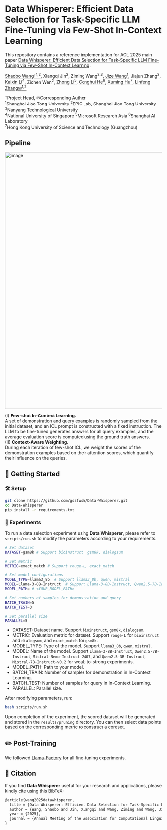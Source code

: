 # Data Whisperer: Efficient Data Selection for Task-Specific LLM Fine-Tuning via Few-Shot In-Context Learning

This repository contains a reference implementation for ACL 2025 main paper [Data Whisperer: Efficient Data Selection for Task-Specific LLM Fine-Tuning via Few-Shot In-Context Learning](https://arxiv.org/pdf/2505.12212).

[Shaobo Wang†<sup>1,2</sup>](https://gszfwsb.github.io/), Xiangqi Jin<sup>2</sup>, Ziming Wang<sup>2,3</sup>, [Jize Wang<sup>1</sup>](https://jize-w.github.io/), Jiajun Zhang<sup>2</sup>,  
[Kaixin Li<sup>4</sup>](https://likaixin2000.github.io/), Zichen Wen<sup>2</sup>, [Zhong Li<sup>5</sup>](https://www.microsoft.com/en-us/research/people/lzhong/), [Conghui He<sup>6</sup>](https://conghui.github.io/), [Xuming Hu<sup>7</sup>](https://xuminghu.github.io/), [Linfeng Zhang&#9993;<sup>1,2</sup>](http://www.zhanglinfeng.tech/)

†Project Head, &#9993;Corresponding Author   
<sup>1</sup>Shanghai Jiao Tong University <sup>2</sup>EPIC Lab, Shanghai Jiao Tong University <sup>3</sup>Nanyang Technological University  
<sup>4</sup>National University of Singapore <sup>5</sup>Microsoft Research Asia <sup>6</sup>Shanghai AI Laboratory  
<sup>7</sup>Hong Kong University of Science and Technology (Guangzhou)

## Pipeline
<img width="825" alt="image" src="https://github.com/user-attachments/assets/37b5958f-1c55-447a-ae54-05f30b7bc224" />

(I) **Few-shot In-Context Learning.**   
A set of demonstration and query examples is randomly sampled from the initial dataset, and an ICL prompt is constructed with a fixed instruction. The LLM to be fine-tuned generates answers for all query examples, and the average evaluation score is computed using the ground truth answers.   
(II) **Context-Aware Weighting.**   
During each iteration of few-shot ICL, we weight the scores of the demonstration examples based on their attention scores, which quantify their influence on the queries.

## 🔧 Getting Started
### 🛠️ Setup
```sh
git clone https://github.com/gszfwsb/Data-Whisperer.git
cd Data-Whisperer
pip install -r requirements.txt
```
### 🧪 Experiments
To run a data selection experiment using **Data Whisperer**, please refer to `scripts/run.sh` to modify the parameters according to your requirements.

```bash
# Set dataset
DATASET=gsm8k # Support bioinstruct, gsm8k, dialogsum

# Set metric
METRIC=exact_match # Support rouge-L, exact_match

# Set model configurations
MODEL_TYPE=llama3_8b  # Support llama3_8b, qwen, mistral
MODEL=Llama-3-8B-Instruct  # Support Llama-3-8B-Instruct, Qwen2.5-7B-Instruct, Qwen2.5-3B-Instruct, Mistral-Nemo-Instruct-2407, Mistral-7B-Instruct-v0.2
MODEL_PATH= # <YOUR_MODEL_PATH> 

# Set numbers of samples for demonstration and query
BATCH_TRAIN=5
BATCH_TEST=3

# Set parallel size
PARALLEL=5
```
- DATASET: Dataset name. Support `bioinstruct`, `gsm8k`, `dialogsum`.
- METRIC: Evaluation metric for dataset. Support `rouge-L` for `bioinstruct` and `dialogsum`, and `exact_match` for `gsm8k`.
- MODEL_TYPE: Type of the model. Support `llama3_8b`, `qwen`, `mistral`.
- MODEL: Name of the model. Support `Llama-3-8B-Instruct`, `Qwen2.5-7B-Instruct`, `Mistral-Nemo-Instruct-2407`, and `Qwen2.5-3B-Instruct`, `Mistral-7B-Instruct-v0.2` for weak-to-strong experiments.
- MODEL_PATH: Path to your model.
- BATCH_TRAIN: Number of samples for demonstration in In-Context Learning. 
- BATCH_TEST: Number of samples for query in In-Context Learning. 
- PARALLEL: Parallel size.

After modifying parameters, run:
```bash 
bash scripts/run.sh 
```

Upon completion of the experiment, the scored dataset will be generated and stored in the `results/pruning` directory. You can then select data points based on the corresponding metric to construct a coreset.

## :pencil2: Post-Training
We followed [Llama-Factory](https://github.com/hiyouga/LLaMA-Factory) for all fine-tuning experiments.

## 📝 Citation
If you find **Data Whisperer** useful for your research and applications, please kindly cite using this BibTeX:
```latex
@article{wang2025datawhisperer,
  title = {Data Whisperer: Efficient Data Selection for Task-Specific LLM Fine-Tuning via Few-Shot In-Context Learning},
  author = {Wang, Shaobo and Jin, Xiangqi and Wang, Ziming and Wang, Jize and Zhang, Jiajun and Li, Kaixin and Wen, Zichen and Li, Zhong and He, Conghui and Hu, Xuming and Zhang, Linfeng},
  year = {2025},
  journal = {Annual Meeting of the Association for Computational Linguistics},
}
```




